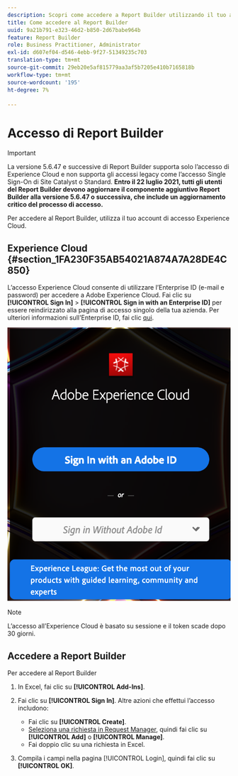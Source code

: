 ```yaml
---
description: Scopri come accedere a Report Builder utilizzando il tuo account di accesso Experience Cloud.
title: Come accedere al Report Builder
uuid: 9a21b791-e323-46d2-b850-2d67babe964b
feature: Report Builder
role: Business Practitioner, Administrator
exl-id: d607ef04-d546-4ebb-9f27-51349235c703
translation-type: tm+mt
source-git-commit: 29eb20e5af815779aa3af5b7205e410b7165818b
workflow-type: tm+mt
source-wordcount: '195'
ht-degree: 7%

---
```


# Accesso di Report Builder

>[!IMPORTANT]
>
>La versione 5.6.47 e successive di Report Builder supporta solo l’accesso di Experience Cloud e non supporta gli accessi legacy come l’accesso Single Sign-On di Site Catalyst o Standard. **Entro il 22 luglio 2021, tutti gli utenti del Report Builder devono aggiornare il componente aggiuntivo Report Builder alla versione 5.6.47 o successiva, che include un aggiornamento critico del processo di accesso.**

Per accedere al Report Builder, utilizza il tuo account di accesso Experience Cloud.

## Experience Cloud {#section_1FA230F35AB54021A874A7A28DE4C850}

L’accesso Experience Cloud consente di utilizzare l’Enterprise ID (e-mail e password) per accedere a Adobe Experience Cloud. Fai clic su **[!UICONTROL Sign In]** > **[!UICONTROL Sign in with an Enterprise ID]** per essere reindirizzato alla pagina di accesso singolo della tua azienda. Per ulteriori informazioni sull&#39;Enterprise ID, fai clic [qui](https://helpx.adobe.com/enterprise/kb/enterprise-id-faq.html#whatis).

![](assets/adobe_id_login.png)

>[!NOTE]
>
>L’accesso all’Experience Cloud è basato su sessione e il token scade dopo 30 giorni.

## Accedere a Report Builder

Per accedere al Report Builder

1. In Excel, fai clic su **[!UICONTROL Add-Ins]**.
1. Fai clic su **[!UICONTROL Sign In]**. Altre azioni che effettui l’accesso includono:

   * Fai clic su **[!UICONTROL Create]**.
   * [Seleziona una richiesta in Request Manager](/help/analyze/report-builder/manage-requests/r-arb-manage-requests.md), quindi fai clic su  **[!UICONTROL Add]** o  **[!UICONTROL Manage]**.
   * Fai doppio clic su una richiesta in Excel.

1. Compila i campi nella pagina [!UICONTROL Login], quindi fai clic su **[!UICONTROL OK]**.
